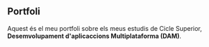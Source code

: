 ## Portfoli

Aquest és el meu portfoli sobre els meus estudis de Cicle Superior, **Desemvolupament d'aplicaccions Multiplataforma (DAM)**.

